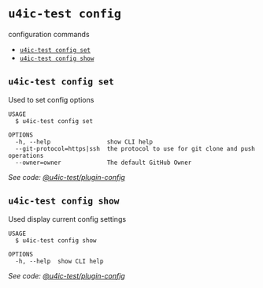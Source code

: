 `u4ic-test config`
==============

configuration commands

* [`u4ic-test config set`](#u4ic-test-configset)
* [`u4ic-test config show`](#u4ic-test-configshow)

## `u4ic-test config set`

Used to set config options

```
USAGE
  $ u4ic-test config set

OPTIONS
  -h, --help                show CLI help
  --git-protocol=https|ssh  the protocol to use for git clone and push operations
  --owner=owner             The default GitHub Owner
```

_See code: [@u4ic-test/plugin-config](https://github.com/youngcm2/oclif-test/blob/v3.2.0/lib/commands/config/set.js)_

## `u4ic-test config show`

Used display current config settings

```
USAGE
  $ u4ic-test config show

OPTIONS
  -h, --help  show CLI help
```

_See code: [@u4ic-test/plugin-config](https://github.com/youngcm2/oclif-test/blob/v3.2.0/lib/commands/config/show.js)_
